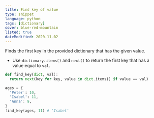 ```yaml
---
title: Find key of value
type: snippet
language: python
tags: [dictionary]
cover: blue-red-mountain
listed: true
dateModified: 2020-11-02
---
```


Finds the first key in the provided dictionary that has the given value.

- Use `dictionary.items()` and `next()` to return the first key that has a value equal to `val`.

```py
def find_key(dict, val):
  return next(key for key, value in dict.items() if value == val)

ages = {
  'Peter': 10,
  'Isabel': 11,
  'Anna': 9,
}
find_key(ages, 11) # 'Isabel'
```

